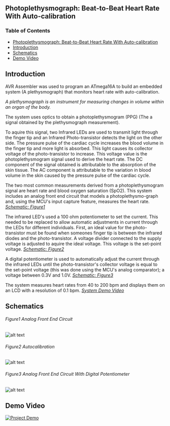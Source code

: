 ## Photoplethysmograph: Beat-to-Beat Heart Rate With Auto-calibration

### Table of Contents

- [Photoplethysmograph: Beat-to-Beat Heart Rate With Auto-calibration](#)
- [Introduction](#introduction)
- [Schematics](#schematics)
- [Demo Video](#demo-video)

## Introduction 

AVR Assembler was used to program an ATmega16A to build an embedded system 
(A plethysmograph) that monitors heart rate with auto-calibration.

*A plethysmograph is an instrument for measuring changes in volume within an 
organ of the body.*

The system uses optics to obtain a photoplethysmogram (PPG) (The a signal 
obtained by the plethysmograph measurement).

To aquire this signal, two Infrared LEDs are used to transmit light 
through the finger tip and an Infrared Photo-transistor detects the light on 
the other side. The pressure pulse of the cardiac cycle increases the blood 
volume in the finger tip and more light is absorbed. This light causes its collector 
voltage of the photo-transistor to increase. This voltage value is the 
photoplethysmogram signal used to derive the heart rate. The DC component of the signal 
obtained is attributable to the absorption of the skin tissue. The AC component is 
attributable to the variation in blood volume in the skin caused by the pressure pulse of 
the cardiac cycle.

The two most common measurements derived from a photoplethysmogram signal are heart rate 
and blood oxygen saturation (SpO2). This system includes an analog front end circuit that
models a photoplethysmo-graph and, using the MCU's input capture feature, measures the 
heart rate. [*Schematic: Figure1*](#figure1-analog-front-end-circuit)

The infrared LED's used a 100 ohm potentiometer to set the current. This needed to be replaced
to allow automatic adjustments in current through the LEDs for different individuals. First,
an ideal value for the photo-transistor must be found when someones finger tip is between the
infrared diodes and the photo-transistor. A voltage divider connected to the supply voltage is
adjusted to aquire the ideal voltage. This voltage is the set-point voltage. [*Schematic: Figure2*](#figure2-autocalibration)

A digital potentiometer is used to automatically adjust the current through the infrared LEDs 
until the photo-transistor's collector voltage is equal to the set-point voltage 
(this was done using the MCU's analog comparator); a voltage between 0.3V and 1.0V. [*Schematic: Figure3*](#figure3-analog-front-end-circuit-with-digital-potentiometer)

The system measures heart rates from 40 to 200 bpm and displays them on an LCD with a resolution 
of 0.1 bpm. [*System Demo Video*](#demo-video)

## Schematics

###### Figure1 Analog Front End Circuit
![alt text](http://i.imgur.com/9PJWSe1.png "Analog front end circuit")

###### Figure2 Autocalibration 
![alt text](http://i.imgur.com/gjlVa3j.png "Analog front end circuit")

###### Figure3 Analog Front End Circuit With Digital Potentiometer
![alt text](http://i.imgur.com/OSxhrTG.png "Analog front end circuit")

## Demo Video

[![Project Demo](http://i.imgur.com/WRxF8gb.png)](https://www.youtube.com/watch?v=9BOhHENQnds "Project Demo - Click to Watch")